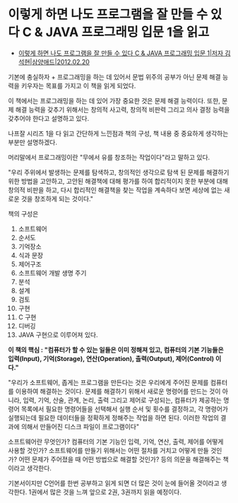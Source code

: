 **이렇게 하면 나도 프로그램을 잘 만들 수 있다 C & JAVA 프로그래밍 입문 1을 읽고**
===


- [이렇게 하면 나도 프로그램을 잘 만들 수 있다 C & JAVA 프로그래밍 입문 1|저자 김석현|삼양애드|2012.02.20](http://book.naver.com/bookdb/book_detail.nhn?bid=6836404)


기본에 충실하자 + 프로그래밍을 하는 데 있어서 문법 위주의 공부가 아닌 문제 해결 능력을 키우자는 목표를 가지고 이 책을 읽게 되었다.

이 책에서는 프로그래밍을 하는 데 있어 가장 중요한 것은 문제 해결 능력이다. 또한, 문제 해결 능력을 갖추기 위해서는 창의적 사고력, 창의적 비판력 그리고 의사 결정 능력을 갖추어야 한다고 설명하고 있다.

나프잘 시리즈 1을 다 읽고 간단하게 느낀점과 책의 구성, 책 내용 중 중요하게 생각하는 부분만 설명하겠다.

머리말에서 프로그래밍이란 "무에서 유를 창조하는 작업이다"라고 말하고 있다.

 "우리 주위에서 발생하는 문제를 탐색하고, 창의적인 생각으로 탐색 된 문제를 해결하기 위한 방법을 고안하고, 고안된 해결책에 대해 평가를 하여 합리적이지 못한 부분에 대해 창의적 비판을 하고, 다시 합리적인 해결책을 찾는 작업을 계속하다 보면 세상에 없는 새로운 것을 창조하게 되는 것이다."

책의 구성은

01. 소프트웨어
02. 순서도
03. 기억장소
04. 식과 문장
05. 제어구조
06. 소프트웨어 개발 생명 주기
07. 분석
08. 설계
09. 검토
10. 구현
11. C 구현
12. 디버깅
13. JAVA 구현으로 이루어져 있다.

**이 책의 핵심 : "컴퓨터가 할 수 있는 일들은 이미 정해져 있고, 컴퓨터의 기본 기능들은 입력(Input), 기억(Storage), 연산(Operation), 출력(Output), 제어(Control) 이다."**

"우리가 소프트웨어, 좁게는 프로그램을 만든다는 것은 우리에게 주어진 문제를 컴퓨터를 이용하여 해결하는 것이다. 문제를 해결하기 위해서 새로운 명령어를 만드는 것이 아니라, 입력, 기억, 산술, 관계, 논리, 출력 그리고 제어로 구성되는, 컴퓨터가 제공하는 명령어 목록에서 필요한 명령어들을 선택해서 실행 순서 및 횟수를 결정하고, 각 명령어가 실행되는데 필요한 데이터들을 정확하게 정해주는 작업을 하면 된다. 이러한 작업의 결과에 의해서 만들어진 디스크 파일이 프로그램이다"

소프트웨어란 무엇인가? 컴퓨터의 기본 기능인 입력, 기억, 연산, 출력, 제어를 어떻게 사용할 것인가? 소프트웨어를 만들기 위해서는 어떤 절차를 거치고 어떻게 만들 것인가? 어떤 문제가 주어졌을 때 어떤 방법으로 해결할 것인가? 등의 의문을 해결해주는 책이라고 생각한다.

기본서이지만 C언어를 한번 공부하고 읽게 되면 더 많은 것이 눈에 들어올 것이라고 생각한다. 1권에서 많은 것을 느껴 앞으로 2권, 3권까지 읽을 예정이다.
